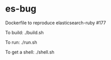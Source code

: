 # es-bug
Dockerfile to reproduce elasticsearch-ruby #177

To build: ./build.sh

To run: ./run.sh

To get a shell: ./shell.sh
